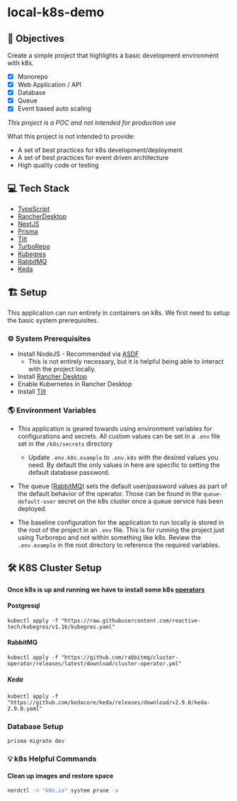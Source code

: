 # local-k8s-demo

## 📝 Objectives

Create a simple project that highlights a basic development environment with k8s.

- [x] Monorepo
- [x] Web Application / API
- [x] Database
- [x] Queue
- [x] Event based auto scaling

*This project is a POC and not intended for production use*

What this project is not intended to provide:

- A set of best practices for k8s development/deployment
- A set of best practices for event driven architecture
- High quality code or testing

## 💻 Tech Stack

- [TypeScript](https://www.typescriptlang.org)
- [RancherDesktop](https://rancherdesktop.io)
- [NextJS](https://nextjs.org)
- [Prisma](https://www.prisma.io/)
- [Tilt](https://tilt.dev)
- [TurboRepo](https://turbo.build)
- [Kubegres](https://kubegres.io)
- [RabbitMQ](https://www.rabbitmq.com)
- [Keda](https://keda.sh)

## 🏗️ Setup

This application can run entirely in containers on k8s. We first need to setup the basic system prerequisites.

### ⚙️ System Prerequisites

- Install NodeJS - Recommended via [ASDF](https://asdf-vm.com)
  - This is not entirely necessary, but it is helpful being able to interact with the project locally.
- Install [Rancher Desktop](https://rancherdesktop.io)
- Enable Kubernetes in Rancher Desktop
- Install [Tilt](https://tilt.dev)

### 🌎 Environment Variables

- This application is geared towards using environment variables for configurations and secrets. All custom values can be set in a `.env` file set in the `/k8s/secrets` directory
    - Update `.env.k8s.example` to `.env.k8s` with the desired values you need. By default the only values in here are specific to setting the default database password.

- The queue ([RabbitMQ](https://www.rabbitmq.com)) sets the default user/password values as part of the default behavior of the operator. Those can be found in the `queue-default-user` secret on the k8s cluster once a queue service has been deployed.
- The baseline configuration for the application to run locally is stored in the root of the project in an `.env` file. This is for running the project just using Turborepo and not within something like k8s. Review the `.env.example` in the root directory to reference the required variables.

## 🛠️ K8S Cluster Setup

#### Once k8s is up and running we have to install some k8s [operators](https://kubernetes.io/docs/concepts/extend-kubernetes/operator)

#### Postgresql

```shell
kubectl apply -f "https://raw.githubusercontent.com/reactive-tech/kubegres/v1.16/kubegres.yaml"
```

#### RabbitMQ

```shell
kubectl apply -f "https://github.com/rabbitmq/cluster-operator/releases/latest/download/cluster-operator.yml"
```

##### Keda

```shell
kubectl apply -f "https://github.com/kedacore/keda/releases/download/v2.9.0/keda-2.9.0.yaml"
```

### Database Setup

```shell
prisma migrate dev
```

### 💡 k8s Helpful Commands

#### Clean up images and restore space

```bash
nerdctl -n "k8s.io" system prune -a
```